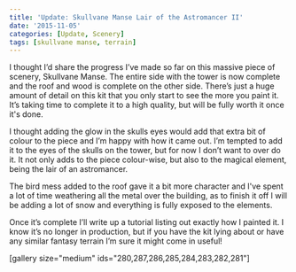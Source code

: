 ```yaml
---
title: 'Update: Skullvane Manse Lair of the Astromancer II'
date: '2015-11-05'
categories: [Update, Scenery]
tags: [skullvane manse, terrain]
---
```


I thought I’d share the progress I’ve made so far on this massive piece of scenery, Skullvane Manse. The entire side with the tower is now complete and the roof and wood is complete on the other side. There’s just a huge amount of detail on this kit that you only start to see the more you paint it. It’s taking time to complete it to a high quality, but will be fully worth it once it's done.

I thought adding the glow in the skulls eyes would add that extra bit of colour to the piece and I’m happy with how it came out. I’m tempted to add it to the eyes of the skulls on the tower, but for now I don’t want to over do it. It not only adds to the piece colour-wise, but also to the magical element, being the lair of an astromancer.

The bird mess added to the roof gave it a bit more character and I've spent a lot of time weathering all the metal over the building, as to finish it off I will be adding a lot of snow and everything is fully exposed to the elements.

Once it’s complete I’ll write up a tutorial listing out exactly how I painted it. I know it’s no longer in production, but if you have the kit lying about or have any similar fantasy terrain I’m sure it might come in useful!

[gallery size="medium" ids="280,287,286,285,284,283,282,281"]
